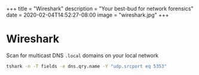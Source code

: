+++
title = "Wireshark"
description = "Your best-bud for network forensics"
date = 2020-02-04T14:52:27-08:00
image = "wireshark.jpg"
+++

# Wireshark

Scan for multicast DNS `.local` domains on your local network

```sh
tshark -n -T fields -e dns.qry.name -Y "udp.srcport eq 5353"
```
